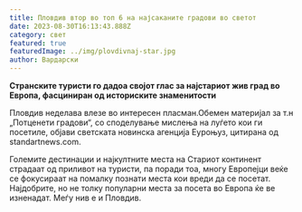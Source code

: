```yaml
---
title: Пловдив втор во топ 6 на најсаканите градови во светот
date: 2023-08-30T16:13:43.888Z
category: свет
featured: true
featuredImage: ../img/plovdivnaj-star.jpg
author: Вардарски
---
```

<strong>Странските туристи го дадоа својот глас за најстариот жив град во Европа, фасциниран од историските знаменитости</strong>

<p>Пловдив неделава влезе во интересен пласман.Обемен материјал за т.н „Потценети градови“, со споделување мислења на луѓето кои ги посетиле, објави светската новинска агенција Еуроњуз, цитирана од standartnews.com.</p>

Големите дестинации и најкултните места на Стариот континент страдаат од приливот на туристи, па поради тоа, многу Европејци веќе се фокусираат на помалку познати места кои вреди да се посетат. Најдобрите, но не толку популарни места за посета во Европа ќе ве изненадат. Меѓу нив е и Пловдив.
